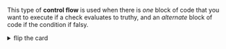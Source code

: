 This type of **control flow** is used when there is _one_ block of code that you
want to execute if a check evaluates to truthy, and an _alternate_ block of code
if the condition if falsy.

<details>
<summary>flip the card</summary>
<br>

# An `if`/`else` Conditional Statement

```js
'use strict';

let didConfirm = confirm('yes? no?');

if (didConfirm === true) {
  alert('hello!');
} else {
  alert('good bye.');
}

alert('all done.');
```

</details>
